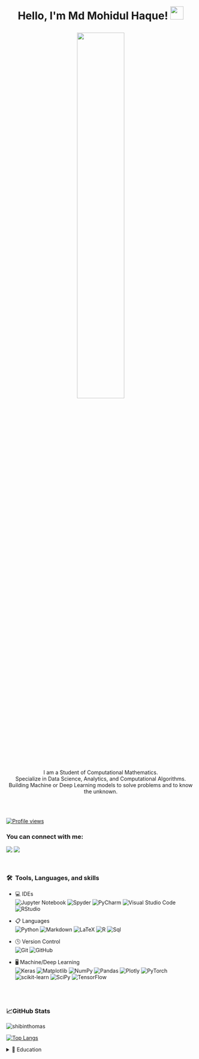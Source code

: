 <h1><p align="center">Hello, I'm Md Mohidul Haque! <a href="https://github.com/MohidulHaqueTushar"><img src="https://media.giphy.com/media/hvRJCLFzcasrR4ia7z/giphy.gif" width="35px"></h1></a></p>
<p align="center" ><img 
 src="https://user-images.githubusercontent.com/74038190/212749447-bfb7e725-6987-49d9-ae85-2015e3e7cc41.gif" width="50%"/></p>

<p align="center">I am a Student of Computational Mathematics.<br/> Specialize in Data Science, Analytics, and Computational Algorithms.<br>Building Machine or Deep Learning models to solve problems and to know the unknown.<br></p><br/>

<br> [![Profile views](https://komarev.com/ghpvc/?username=MohidulHaqueTushar&label=Profile%20views)](https://github.com/MohidulHaqueTushar)

### You can connect with me:

<p align = "center">
 
[<img src="https://img.shields.io/badge/linkedin-%230077B5.svg?&style=for-the-badge&logo=linkedin&logoColor=white" />](www.linkedin.com/in/md-mohidul-haque)
[<img src="https://img.shields.io/badge/gmail-%23E4405F.svg?&style=for-the-badge&logo=gmail&logoColor=white" />](mailto:haque.mdmohidul@gmail.com) 

</p>
<br>
<h3> 🛠 &nbsp;Tools, Languages, and skills</h3>

- 💻 IDEs &nbsp;<br>
  ![Jupyter Notebook](https://img.shields.io/badge/jupyter-333333?style=for-the-badge&logo=jupyter&logoColor=white)
  ![Spyder](https://img.shields.io/badge/Spyder-838485?style=for-the-badge&logo=spyder%20ide&logoColor=maroon)
  ![PyCharm](https://img.shields.io/badge/pycharm-143?style=for-the-badge&logo=pycharm&logoColor=black&color=black&labelColor=green)
  ![Visual Studio Code](https://img.shields.io/badge/Visual%20Studio%20Code-0078d7.svg?style=for-the-badge&logo=visual-studio-code&logoColor=white)
  ![RStudio](https://img.shields.io/badge/RStudio-4285F4?style=for-the-badge&logo=rstudio&logoColor=white)
  
- 📋 Languages &nbsp;<br>
  ![Python](https://img.shields.io/badge/python-3670A0?style=for-the-badge&logo=python&logoColor=ffdd54)
  ![Markdown](https://img.shields.io/badge/markdown-%23000000.svg?style=for-the-badge&logo=markdown&logoColor=white)
  ![LaTeX](https://img.shields.io/badge/latex-%23008080.svg?style=for-the-badge&logo=latex&logoColor=white)
  ![R](https://img.shields.io/badge/r-%23276DC3.svg?style=for-the-badge&logo=r&logoColor=white)
  ![Sql](https://img.shields.io/badge/-SQL-%23276DC3.svg?style=for-the-badge&logo=r&logoColor=white)

- 🕓 Version Control &nbsp;<br>
  ![Git](https://img.shields.io/badge/git-%23F05033.svg?style=for-the-badge&logo=git&logoColor=white)
  ![GitHub](https://img.shields.io/badge/github-%23121011.svg?style=for-the-badge&logo=github&logoColor=white)
  
- 🖥️ Machine/Deep Learning &nbsp;<br>
  ![Keras](https://img.shields.io/badge/Keras-%23D00000.svg?style=for-the-badge&logo=Keras&logoColor=white)
  ![Matplotlib](https://img.shields.io/badge/Matplotlib-%23ffffff.svg?style=for-the-badge&logo=Matplotlib&logoColor=black)
  ![NumPy](https://img.shields.io/badge/numpy-%23013243.svg?style=for-the-badge&logo=numpy&logoColor=white)
  ![Pandas](https://img.shields.io/badge/pandas-%23150458.svg?style=for-the-badge&logo=pandas&logoColor=white)
  ![Plotly](https://img.shields.io/badge/Plotly-%233F4F75.svg?style=for-the-badge&logo=plotly&logoColor=white)
  ![PyTorch](https://img.shields.io/badge/PyTorch-%23EE4C2C.svg?style=for-the-badge&logo=PyTorch&logoColor=white)
  ![scikit-learn](https://img.shields.io/badge/scikit--learn-%23F7931E.svg?style=for-the-badge&logo=scikit-learn&logoColor=white)
  ![SciPy](https://img.shields.io/badge/SciPy-%230C55A5.svg?style=for-the-badge&logo=scipy&logoColor=%white)
  ![TensorFlow](https://img.shields.io/badge/TensorFlow-%23FF6F00.svg?style=for-the-badge&logo=TensorFlow&logoColor=white)

<br>
<br>
<h3>📈GitHub Stats</h3>

<p> <img src="https://github-readme-stats-itsmeshibintmz.vercel.app/api?username=MohidulHaqueTushar&show_icons=true&&line_height=20&title_color=FFFFFF&icon_color=FFFFFF&text_color=FFFFFF&bg_color=0D1117" alt="shibinthomas" /> 

[![Top Langs](https://github-readme-stats.vercel.app/api/top-langs/?username=MohidulHaqueTushar&layout=compact&theme=dark&title_color=FFFFFF&icon_color=FFFFFF&text_color=FFFFFF&bg_color=0D1117)](https://github.com/MohidulHaqueTushar/github-readme-stats)
<br>

<details>
  <summary>📃 Education</summary>
   

- 📖 **Master in Advanced and Computational Mathematics**\
📆 2019 - present\
📍 **Chemnitz University of Technology** - Chemnitz, Germany

- 📖 **Bachelor in Applied Mathematics**\
📆 2014 - 2018\
📍 **Noakhali Science and Technology University** - Noakhali, Bangladesh



</details>
